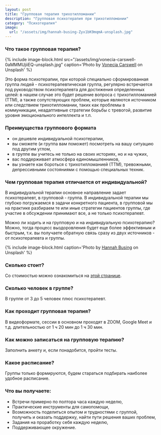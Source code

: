 ```yaml
---
layout: post
title: "Групповая терапия трихотилломании"
description: "Групповая психотерапия при трихотилломании"
category: "Психотерапия"
image:
  url: "/assets/img/hannah-busing-Zyx1bK9mqmA-unsplash.jpg"
---
```

### Что такое групповая терапия?
{% include image-block.html
src="/assets/img/vonecia-carswell-0aMMMUjiiEQ-unsplash.jpg"
caption='Photo by <a href="https://unsplash.com/@voneciacarswell" rel="nofollow">Vonecia Carswell</a> on Unsplash'
%}


Это форма психотерапии, при которой специально сформированная группа людей - психотерапевтическая группа, 
регулярно встречается под руководством психотерапевта для достижения определенных целей: 
в нашем случае это будет решение вопроса с трихотилломанией (ТТМ), а также сопутствующих проблем, 
которые являются источником или следствием трихотилломании, таких как проблемы в коммуникации, неадаптивные стратегии 
борьбы с тревогой, развитие уровня эмоционального интеллекта и т.п.


### Преимущества группового формата
- он дешевле индивидуальной психотерапии,
- вы сможете (и группа вам поможет) посмотреть на вашу ситуацию под другим углом,
- в группе вы учитесь не только на своих историях, но и на чужих,
- вас поддерживает атмосфера единомышленников,
- вы узнаете как бороться с трихотилломанией (ТТМ), тревожными, депрессивными состояниями с помощью специальных техник.


### Чем групповая терапия отличается от индивидуальной?
В индивидуальной терапии основное направление задает психотерапевт, в групповой - группа. В индивидуальной терапии мы 
глубоко погружаемся в задачи конкретного пациента, в групповой мы на практике разбираем те или иные стратегии пациентов группы, 
где участие в обсуждении принимают все, а не только психотерапевт.

Можно ли ходить и на групповую и на индивидуальную психотерапию?
Можно, тогда процесс выздоровления будет еще более эффективным и быстрым, т.к. вы получаете 
обратную связь сразу из двух источников - от психотерапевта и группы.

{% include image-block.html
caption='Photo by <a href="https://unsplash.com/@hannahbusing" rel="nofollow">Hannah Busing</a> on Unsplash'
%}

### Сколько стоит?
Со стоимостью можно ознакомиться на [этой странице](/contact.html).

### Сколько человек в группе?
В группе от 3 до 5 человек плюс психотерапевт.

### Как проходит групповая терапия?
В видеоформате, сессии в основном проходят в ZOOM, Google Meet и т.д. длительностью от 1 ч 20 мин до 1 ч 30 мин.

### Как можно записаться на групповую терапию?
Заполнить анкету и, если понадобится, пройти тесты.

### Какое расписание?
Группы только формируются, будем стараться подбирать наиболее удобное расписание.

### Что вы получаете:
- Встречи примерно по полтора часа каждую неделю,
- Практические инструменты для самопомощи,
- Возможность поделиться опытом и трудностями с группой, получить и оказать поддержку, найти пути решения ваших проблем,
- Задания на проработку себя каждую неделю,
- Поддерживающее окружение.


